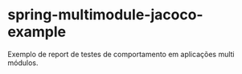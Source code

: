 # spring-multimodule-jacoco-example
Exemplo de report de testes de comportamento em aplicações multi módulos.
